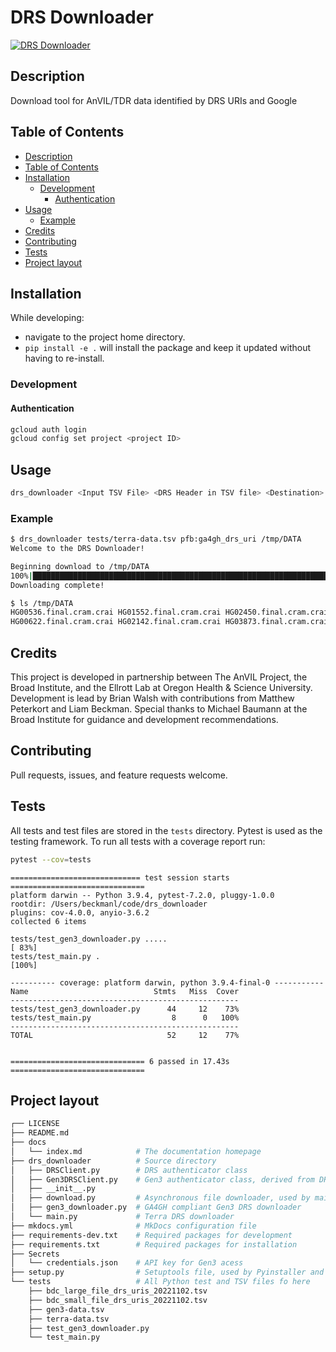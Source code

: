 # DRS Downloader

[![DRS Downloader][build-badge]][build-link] 

[build-badge]: https://github.com/anvilproject/drs_downloader/actions/workflows/build.yml/badge.svg?branch=minimal-viable
[build-link]: https://github.com/anvilproject/drs_downloader/actions/workflows/build.yml

## Description

Download tool for AnVIL/TDR data identified by DRS URIs and Google

## Table of Contents

- [Description](#description)
- [Table of Contents](#table-of-contents)
- [Installation](#installation)
  - [Development](#development)
    - [Authentication](#authentication)
- [Usage](#usage)
  - [Example](#example)
- [Credits](#credits)
- [Contributing](#contributing)
- [Tests](#tests)
- [Project layout](#project-layout)

## Installation

While developing:
  - navigate to the project home directory. 
  - `pip install -e .` will install the package and keep it updated without having to re-install. 

### Development

#### Authentication

```sh
gcloud auth login
gcloud config set project <project ID>
```

## Usage

```sh
drs_downloader <Input TSV File> <DRS Header in TSV file> <Destination>
```

### Example

```sh
$ drs_downloader tests/terra-data.tsv pfb:ga4gh_drs_uri /tmp/DATA
Welcome to the DRS Downloader!

Beginning download to /tmp/DATA
100%|████████████████████████████████████████████████████████████████████████████████| 10/10 [00:00<00:00, 56148.65it/s]
Downloading complete!

$ ls /tmp/DATA
HG00536.final.cram.crai HG01552.final.cram.crai HG02450.final.cram.crai HG04209.final.cram.crai NA20356.final.cram.crai
HG00622.final.cram.crai HG02142.final.cram.crai HG03873.final.cram.crai NA18613.final.cram.crai NA20525.final.cram.crai
```

## Credits

This project is developed in partnership between The AnVIL Project, the Broad Institute, and the Ellrott Lab at Oregon Health & Science University. Development is lead by Brian Walsh with contributions from Matthew Peterkort and Liam Beckman. Special thanks to Michael Baumann at the Broad Institute for guidance and development recommendations.

## Contributing

Pull requests, issues, and feature requests welcome.

## Tests

All tests and test files are stored in the `tests` directory. Pytest is used as the testing framework. To run all tests with a coverage report run:

```sh
pytest --cov=tests
```

```
============================= test session starts ==============================
platform darwin -- Python 3.9.4, pytest-7.2.0, pluggy-1.0.0
rootdir: /Users/beckmanl/code/drs_downloader
plugins: cov-4.0.0, anyio-3.6.2
collected 6 items

tests/test_gen3_downloader.py .....                                                                              [ 83%]
tests/test_main.py .                                                                                             [100%]

---------- coverage: platform darwin, python 3.9.4-final-0 -----------
Name                            Stmts   Miss  Cover
---------------------------------------------------
tests/test_gen3_downloader.py      44     12    73%
tests/test_main.py                  8      0   100%
---------------------------------------------------
TOTAL                              52     12    77%


============================== 6 passed in 17.43s ==============================

```

## Project layout

```sh
┌── LICENSE
├── README.md
├── docs
│   └── index.md            # The documentation homepage
├── drs_downloader          # Source directory
│   ├── DRSClient.py        # DRS authenticator class
│   ├── Gen3DRSClient.py    # Gen3 authenticator class, derived from DRSClient.py
│   ├── __init__.py
│   ├── download.py         # Asynchronous file downloader, used by main.py and gen3_downloader.py
│   ├── gen3_downloader.py  # GA4GH compliant Gen3 DRS downloader
│   └── main.py             # Terra DRS downloader
├── mkdocs.yml              # MkDocs configuration file
├── requirements-dev.txt    # Required packages for development
├── requirements.txt        # Required packages for installation
├── Secrets
│   └── credentials.json    # API key for Gen3 acess
├── setup.py                # Setuptools file, used by Pyinstaller and pip
└── tests                   # All Python test and TSV files fo here
    ├── bdc_large_file_drs_uris_20221102.tsv
    ├── bdc_small_file_drs_uris_20221102.tsv
    ├── gen3-data.tsv
    ├── terra-data.tsv
    ├── test_gen3_downloader.py
    └── test_main.py
 ```